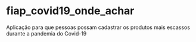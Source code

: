 # fiap_covid19_onde_achar
Aplicação para que pessoas possam cadastrar os produtos mais escassos durante a pandemia do Covid-19
